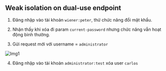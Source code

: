 ## Weak isolation on dual-use endpoint

1. Đăng nhập vào tài khoản ``wiener:peter``, thử chức năng đổi mật khẩu.

2. Nhận thấy khi xóa đi param ``current-password`` nhưng chức năng vẫn hoạt động bình thường.

3. Gửi request mới với username = ``administrator`` 

![Img1](\asset/../img/done.png)

4. Đăng nhập vào tài khoản ``administrator:test`` xóa user ``carlos``